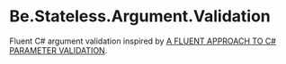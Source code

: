 ﻿# Be.Stateless.Argument.Validation
Fluent C# argument validation inspired by [A FLUENT APPROACH TO C# PARAMETER VALIDATION](https://blog.getpaint.net/2008/12/06/a-fluent-approach-to-c-parameter-validation/).
